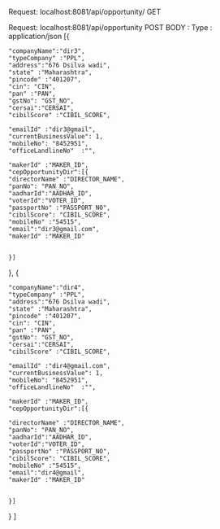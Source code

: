 Request: localhost:8081/api/opportunity/
GET  

Request: localhost:8081/api/opportunity
POST
BODY : Type : application/json
[{
	
	"companyName":"dir3",
	"typeCompany" :"PPL", 
	"address":"676 Dsilva wadi",
	"state" :"Maharashtra",
	"pincode" :"401207",
	"cin": "CIN", 
	"pan" :"PAN", 
	"gstNo": "GST_NO", 
	"cersai":"CERSAI", 
	"cibilScore" :"CIBIL_SCORE",
	
	"emailId" :"dir3@gmail", 
	"currentBusinessValue": 1,  
	"mobileNo": "8452951",
	"officeLandlineNo"  :"",
	
	"makerId" :"MAKER_ID",
	"cepOpportunityDir":[{
	"directorName" :"DIRECTOR_NAME",    
	"panNo": "PAN_NO", 
	"aadharId":"AADHAR_ID", 
	"voterId":"VOTER_ID", 
	"passportNo" :"PASSPORT_NO",
	"cibilScore": "CIBIL_SCORE",
	"mobileNo" :"54515",
	"email":"dir3@gmail.com",
	"makerId" :"MAKER_ID" 
	
		
	}]


	
},
{
	
	"companyName":"dir4",
	"typeCompany" :"PPL", 
	"address":"676 Dsilva wadi",
	"state" :"Maharashtra",
	"pincode" :"401207",
	"cin": "CIN", 
	"pan" :"PAN", 
	"gstNo": "GST_NO", 
	"cersai":"CERSAI", 
	"cibilScore" :"CIBIL_SCORE",
	
	"emailId" :"dir4@gmail.com", 
	"currentBusinessValue": 1,  
	"mobileNo": "8452951",
	"officeLandlineNo"  :"",
	
	"makerId" :"MAKER_ID",
	"cepOpportunityDir":[{
	 
	"directorName" :"DIRECTOR_NAME",    
	"panNo": "PAN_NO", 
	"aadharId":"AADHAR_ID", 
	"voterId":"VOTER_ID", 
	"passportNo" :"PASSPORT_NO",
	"cibilScore": "CIBIL_SCORE",
	"mobileNo" :"54515",
	"email":"dir4@gmail",
	"makerId" :"MAKER_ID" 
	
		
	}]


	
}
]